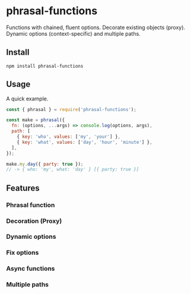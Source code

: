 # phrasal-functions

Functions with chained, fluent options.
Decorate existing objects (proxy).
Dynamic options (context-specific) and multiple paths.

## Install

```batch
npm install phrasal-functions
```

## Usage

A quick example.
```javascript
const { phrasal } = require('phrasal-functions');

const make = phrasal({
  fn: (options, ...args) => console.log(options, args),
  path: [
    { key: 'who', values: ['my', 'your'] },
    { key: 'what', values: ['day', 'hour', 'minute'] },
  ],
});

make.my.day({ party: true });
// -> { who: 'my', what: 'day' } [{ party: true }]
```

## Features
### Phrasal function
### Decoration (Proxy)
### Dynamic options
### Fix options
### Async functions
### Multiple paths
